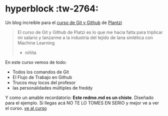 # hyperblock :tw-2764:
Un blog increíble para el [curso de Git y Github](https://platzi.com/cursos/git-github/ "curso de Git y Github") de [Plantzi](https://platzi.com/ "Plantzi")
>El curso de Git y Github de Platzi es lo que me hacia falta para triplicar mi salario y lanzarme a la industria del tejido de lana sintética con Machine Learning
> - niñita

En este curso vemos de todo:
* Todos los comandos de Git
* El Flujo de Trabajo en Github 
* Trucos muy locos del profesor
* las personalidades múltiples de freddy

Y como un amable recordatorio: **Este redme.md es un chiste**. Diseñado para el ejemplo. Si llegas acá NO TE LO TOMES EN SERIO y mejor ve a ver el curso. [ve al curso](https://platzi.com/cursos/git-github/ "ve al curso") 
